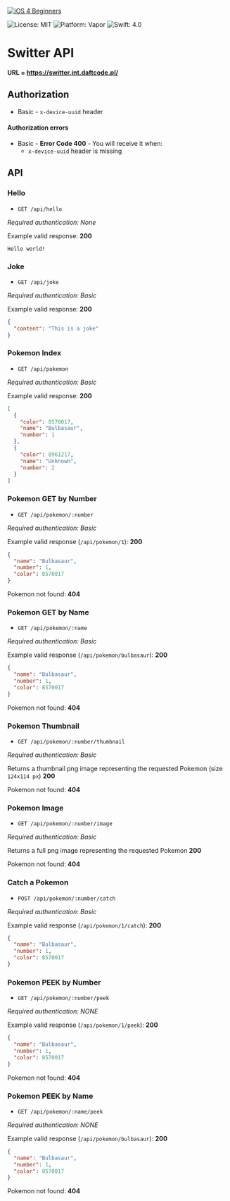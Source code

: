 [![iOS 4 Beginners](https://user-images.githubusercontent.com/1230922/31862042-c045dba0-b737-11e7-98bf-e816ad04ad73.png)](https://github.com/DaftMobile/ios4beginners_2017)

![License: MIT](http://img.shields.io/badge/license-MIT-brightgreen.svg)
![Platform: Vapor](http://img.shields.io/badge/platform-Vapor-brightgreen.svg)
![Swift: 4.0](http://img.shields.io/badge/swift-4.0-brightgreen.svg)

# Switter API

**URL = https://switter.int.daftcode.pl/**

## Authorization

- Basic - `x-device-uuid` header

#### Authorization errors

- Basic - **Error Code 400** - You will receive it when:
  - `x-device-uuid` header is missing

## API

### Hello

- `GET /api/hello`

_Required authentication: None_

Example valid response:
**200**
```
Hello world!
```

### Joke

- `GET /api/joke`

_Required authentication: Basic_

Example valid response:
**200**
```json
{
  "content": "This is a joke"
}
```

### Pokemon Index

- `GET /api/pokemon`

_Required authentication: Basic_

Example valid response:
**200**
```json
[
  {
    "color": 8570017,
    "name": "Bulbasaur",
    "number": 1
  },
  {
    "color": 8961217,
    "name": "Unknown",
    "number": 2
  }
]
```

### Pokemon GET by Number

- `GET /api/pokemon/:number`

_Required authentication: Basic_

Example valid response (`/api/pokemon/1`):
**200**
```json
{
  "name": "Bulbasaur",
  "number": 1,
  "color": 8570017
}
```

Pokemon not found: **404**

### Pokemon GET by Name

- `GET /api/pokemon/:name`

_Required authentication: Basic_

Example valid response (`/api/pokemon/bulbasaur`):
**200**
```json
{
  "name": "Bulbasaur",
  "number": 1,
  "color": 8570017
}
```

Pokemon not found: **404**

### Pokemon Thumbnail

- `GET /api/pokemon/:number/thumbnail`

_Required authentication: Basic_

Returns a thumbnail png image representing the requested Pokemon (size `124x114 px`) **200**

Pokemon not found: **404**

### Pokemon Image

- `GET /api/pokemon/:number/image`

_Required authentication: Basic_

Returns a full png image representing the requested Pokemon **200**

Pokemon not found: **404**

### Catch a Pokemon

- `POST /api/pokemon/:number/catch`

_Required authentication: Basic_

Example valid response (`/api/pokemon/1/catch`):
**200**
```json
{
  "name": "Bulbasaur",
  "number": 1,
  "color": 8570017
}
```

### Pokemon PEEK by Number

- `GET /api/pokemon/:number/peek`

_Required authentication: NONE_

Example valid response (`/api/pokemon/1/peek`):
**200**
```json
{
  "name": "Bulbasaur",
  "number": 1,
  "color": 8570017
}
```

Pokemon not found: **404**

### Pokemon PEEK by Name

- `GET /api/pokemon/:name/peek`

_Required authentication: NONE_

Example valid response (`/api/pokemon/bulbasaur`):
**200**
```json
{
  "name": "Bulbasaur",
  "number": 1,
  "color": 8570017
}
```

Pokemon not found: **404**
